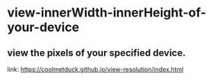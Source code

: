 # view-innerWidth-innerHeight-of-your-device
## view the pixels of your specified device.

link: https://coolmetduck.github.io/view-resolution/index.html

